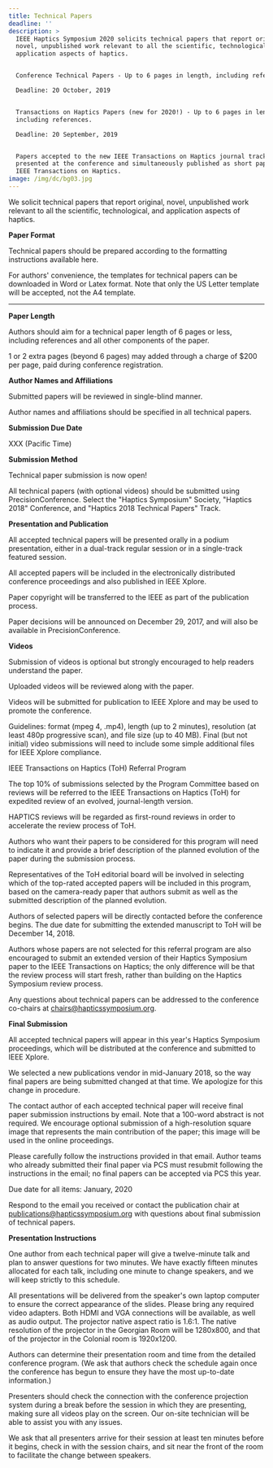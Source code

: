 ```yaml
---
title: Technical Papers
deadline: ''
description: >
  IEEE Haptics Symposium 2020 solicits technical papers that report original,
  novel, unpublished work relevant to all the scientific, technological, and
  application aspects of haptics.


  Conference Technical Papers - Up to 6 pages in length, including references. 

  Deadline: 20 October, 2019


  Transactions on Haptics Papers (new for 2020!) - Up to 6 pages in length,
  including references.

  Deadline: 20 September, 2019


  Papers accepted to the new IEEE Transactions on Haptics journal track will be
  presented at the conference and simultaneously published as short papers in
  IEEE Transactions on Haptics. 
image: /img/dc/bg03.jpg
---
```

We solicit technical papers that report original, novel, unpublished work relevant to all the scientific, technological, and application aspects of haptics.



**Paper Format**



Technical papers should be prepared according to the formatting instructions available here.

For authors' convenience, the templates for technical papers can be downloaded in Word or Latex format. Note that only the US Letter template will be accepted, not the A4 template.

****

**Paper Length**



Authors should aim for a technical paper length of 6 pages or less, including references and all other components of the paper.

1 or 2 extra pages (beyond 6 pages) may added through a charge of $200 per page, paid during conference registration.



**Author Names and Affiliations**



Submitted papers will be reviewed in single-blind manner.

Author names and affiliations should be specified in all technical papers.



**Submission Due Date**



XXX (Pacific Time)



**Submission Method**



Technical paper submission is now open!

All technical papers (with optional videos) should be submitted using PrecisionConference.  Select the "Haptics Symposium" Society, "Haptics 2018" Conference, and "Haptics 2018 Technical Papers" Track. 



**Presentation and Publication**



All accepted technical papers will be presented orally in a podium presentation, either in a dual-track regular session or in a single-track featured session.

All accepted papers will be included in the electronically distributed conference proceedings and also published in IEEE Xplore.

Paper copyright will be transferred to the IEEE as part of the publication process.

Paper decisions will be announced on December 29, 2017, and will also be available in PrecisionConference.



**Videos**



Submission of videos is optional but strongly encouraged to help readers understand the paper.

Uploaded videos will be reviewed along with the paper.

Videos will be submitted for publication to IEEE Xplore and may be used to promote the conference.

Guidelines: format (mpeg 4, .mp4), length (up to 2 minutes), resolution (at least 480p progressive scan), and file size (up to 40 MB).  Final (but not initial) video submissions will need to include some simple additional files for IEEE Xplore compliance.

IEEE Transactions on Haptics (ToH) Referral Program



The top 10% of submissions selected by the Program Committee based on reviews will be referred to the IEEE Transactions on Haptics (ToH) for expedited review of an evolved, journal-length version.

HAPTICS reviews will be regarded as first-round reviews in order to accelerate the review process of ToH.

Authors who want their papers to be considered for this program will need to indicate it and provide a brief description of the planned evolution of the paper during the submission process.

Representatives of the ToH editorial board will be involved in selecting which of the top-rated accepted papers will be included in this program, based on the camera-ready paper that authors submit as well as the submitted description of the planned evolution.  

Authors of selected papers will be directly contacted before the conference begins.  The due date for submitting the extended manuscript to ToH will be December 14, 2018. 

Authors whose papers are not selected for this referral program are also encouraged to submit an extended version of their Haptics Symposium paper to the IEEE Transactions on Haptics; the only difference will be that the review process will start fresh, rather than building on the Haptics Symposium review process.

Any questions about technical papers can be addressed to the conference co-chairs at chairs@hapticssymposium.org.



 



**Final Submission**



All accepted technical papers will appear in this year's Haptics Symposium proceedings, which will be distributed at the conference and submitted to IEEE Xplore.



We selected a new publications vendor in mid-January 2018, so the way final papers are being submitted changed at that time. We apologize for this change in procedure.



The contact author of each accepted technical paper will receive final paper submission instructions by email. Note that a 100-word abstract is not required.  We encourage optional submission of a high-resolution square image that represents the main contribution of the paper; this image will be used in the online proceedings.



Please carefully follow the instructions provided in that email. Author teams who already submitted their final paper via PCS must resubmit following the instructions in the email; no final papers can be accepted via PCS this year.



Due date for all items: January, 2020



Respond to the email you received or contact the publication chair at publications@hapticssymposium.org with questions about final submission of technical papers.



 

**Presentation Instructions**



One author from each technical paper will give a twelve-minute talk and plan to answer questions for two minutes.  We have exactly fifteen minutes allocated for each talk, including one minute to change speakers, and we will keep strictly to this schedule.



All presentations will be delivered from the speaker's own laptop computer to ensure the correct appearance of the slides. Please bring any required video adapters.  Both HDMI and VGA connections will be available, as well as audio output.  The projector native aspect ratio is 1.6:1.  The native resolution of the projector in the Georgian Room will be 1280x800, and that of the projector in the Colonial room is 1920x1200.  



Authors can determine their presentation room and time from the detailed conference program.  (We ask that authors check the schedule again once the conference has begun to ensure they have the most up-to-date information.)



Presenters should check the connection with the conference projection system during a break before the session in which they are presenting, making sure all videos play on the screen.  Our on-site technician will be able to assist you with any issues.



We ask that all presenters arrive for their session at least ten minutes before it begins, check in with the session chairs, and sit near the front of the room to facilitate the change between speakers.
